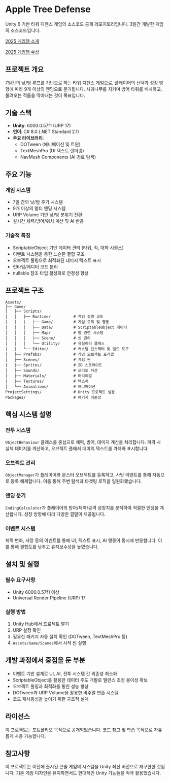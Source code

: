 # Apple Tree Defense

Unity 6 기반 타워 디펜스 게임의 소스코드 공개 레포지토리입니다. 3일간 개발한 게임의 소스코드입니다.

[2025 게임잼 소개](https://www.gamemadang.or.kr/Board/gamejam_winners2/Detail/2)

[2025 게임잼 수상](https://www.gamemadang.or.kr/Board/gamejam_winners2/Detail/13)

## 프로젝트 개요

7일간의 낮/밤 루프를 기반으로 하는 타워 디펜스 게임으로, 플레이어의 선택과 성장 방향에 따라 9개 이상의 엔딩으로 분기됩니다. 사과나무를 지키며 방어 타워를 배치하고, 몰려오는 적들을 막아내는 것이 목표입니다.

## 기술 스택

- **Unity**: 6000.0.57f1 (URP 17)
- **언어**: C# 8.0 (.NET Standard 2.1)
- **주요 라이브러리**:
  - DOTween (애니메이션 및 트윈)
  - TextMeshPro (UI 텍스트 렌더링)
  - NavMesh Components (AI 경로 탐색)

## 주요 기능

### 게임 시스템
- 7일 간의 낮/밤 주기 시스템
- 9개 이상의 멀티 엔딩 시스템
- URP Volume 기반 낮/밤 분위기 전환
- 실시간 체력/방어/위치 계산 및 AI 반응

### 기술적 특징
- ScriptableObject 기반 데이터 관리 (타워, 적, 대화 시퀀스)
- 이벤트 시스템을 통한 느슨한 결합 구조
- 오브젝트 풀링으로 최적화된 데미지 텍스트 표시
- 런타임/에디터 코드 분리
- nullable 참조 타입 활성화로 안정성 향상

## 프로젝트 구조

```
Assets/
├── Game/
│   ├── Scripts/
│   │   ├── Runtime/          # 게임 실행 코드
│   │   │   ├── Game/         # 게임 로직 및 행동
│   │   │   ├── Data/         # ScriptableObject 데이터
│   │   │   ├── Map/          # 맵 관련 시스템
│   │   │   ├── Scene/        # 씬 관리
│   │   │   └── Utility/      # 유틸리티 클래스
│   │   └── Editor/           # 커스텀 인스펙터 및 빌드 도구
│   ├── Prefabs/              # 게임 오브젝트 프리팹
│   ├── Scenes/               # 게임 씬
│   ├── Sprites/              # 2D 스프라이트
│   ├── Sounds/               # 오디오 자산
│   ├── Materials/            # 머티리얼
│   ├── Textures/             # 텍스처
│   └── Animations/           # 애니메이션
ProjectSettings/              # Unity 프로젝트 설정
Packages/                     # 패키지 의존성
```

## 핵심 시스템 설명

### 전투 시스템
`ObjectBehaviour` 클래스를 중심으로 체력, 방어, 데미지 계산을 처리합니다. 피격 시 실제 데미지를 계산하고, 오브젝트 풀에서 데미지 텍스트를 가져와 표시합니다.

### 오브젝트 관리
`ObjectManager`가 플레이어와 몬스터 오브젝트를 등록하고, 사망 이벤트를 통해 자동으로 등록 해제합니다. 이를 통해 주변 탐색과 타겟팅 로직을 일원화했습니다.

### 엔딩 분기
`EndingCalculator`가 플레이어의 방어/체력/공격 성장치를 분석하여 적절한 엔딩을 계산합니다. 성장 방향에 따라 다양한 결말이 제공됩니다.

### 이벤트 시스템
체력 변화, 사망 등의 이벤트를 통해 UI, 텍스트 표시, AI 행동이 동시에 반응합니다. 이를 통해 결합도를 낮추고 유지보수성을 높였습니다.

## 설치 및 실행

### 필수 요구사항
- Unity 6000.0.57f1 이상
- Universal Render Pipeline (URP) 17

### 실행 방법
1. Unity Hub에서 프로젝트 열기
2. URP 설정 확인
3. 필요한 패키지 자동 설치 확인 (DOTween, TextMeshPro 등)
4. `Assets/Game/Scenes`에서 시작 씬 실행

## 개발 과정에서 중점을 둔 부분

- 이벤트 기반 설계로 UI, AI, 전투 시스템 간 의존성 최소화
- ScriptableObject를 활용한 데이터 주도 개발로 밸런스 조정 용이성 확보
- 오브젝트 풀링과 최적화를 통한 성능 향상
- DOTween과 URP Volume을 활용한 비주얼 연출 시스템
- 코드 재사용성을 높이기 위한 구조적 설계

## 라이선스

이 프로젝트는 포트폴리오 목적으로 공개되었습니다. 코드 참고 및 학습 목적으로 자유롭게 사용 가능합니다.

## 참고사항

이 프로젝트는 이전에 출시된 콘솔 게임의 시스템을 Unity 최신 버전으로 재구현한 것입니다. 기존 게임 디자인을 유지하면서도 현대적인 Unity 기능들을 적극 활용했습니다.
